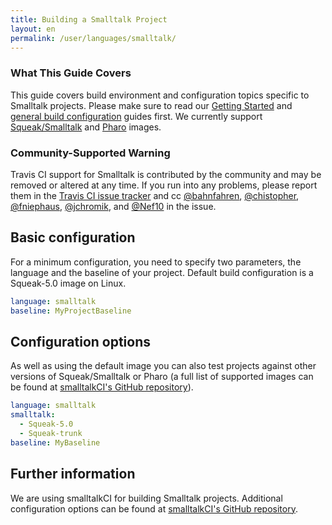 ```yaml
---
title: Building a Smalltalk Project
layout: en
permalink: /user/languages/smalltalk/
---
```


### What This Guide Covers

This guide covers build environment and configuration topics specific to Smalltalk
projects. Please make sure to read our
[Getting Started](/user/getting-started/) and
[general build configuration](/user/customizing-the-build/) guides first.
We currently support [Squeak/Smalltalk](http://squeak.org/) and [Pharo](http://pharo.org) images.

### Community-Supported Warning

Travis CI support for Smalltalk is contributed by the community and may be removed or altered at any time. If you run into any problems, please report them in the
[Travis CI issue tracker](https://github.com/travis-ci/travis-ci/issues/new?labels=community:smalltalk)
and cc [@bahnfahren](https://github.com/bahnfahren),
[@chistopher](https://github.com/chistopher),
[@fniephaus](https://github.com/fniephaus),
[@jchromik](https://github.com/jchromik), and
[@Nef10](https://github.com/Nef10) in the issue.

## Basic configuration

For a minimum configuration, you need to specify two parameters, the language and the baseline of your project. Default build configuration is a Squeak-5.0 image on Linux.

```yaml
language: smalltalk
baseline: MyProjectBaseline
```

## Configuration options

As well as using the default image you can also test projects against other versions of Squeak/Smalltalk or Pharo (a full list of supported images can be found at [smalltalkCI's GitHub repository](https://github.com/hpi-swa/smalltalkCI#images)).  

```yaml
language: smalltalk
smalltalk:
  - Squeak-5.0
  - Squeak-trunk
baseline: MyBaseline
```

## Further information

We are using smalltalkCI for building Smalltalk projects.
Additional configuration options can be found at [smalltalkCI's GitHub repository](https://github.com/hpi-swa/smalltalkCI#templates).

